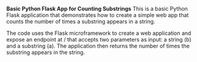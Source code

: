**Basic Python Flask App for Counting Substrings**
This is a basic Python Flask application that demonstrates how to create a simple web app that counts the number of times a substring appears in a string.

The code uses the Flask microframework to create a web application and expose an endpoint at / that accepts two parameters as input: a string (b) and a substring (a). The application then returns the number of times the substring appears in the string.
